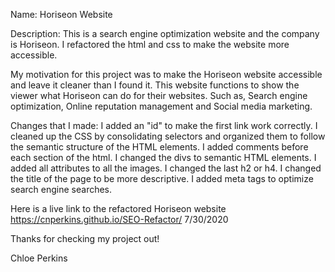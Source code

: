 Name: Horiseon Website

Description: This is a search engine optimization website and the company is Horiseon. I refactored the html and css to make the website more accessible.

My motivation for this project was to make the Horiseon website accessible and leave it cleaner than I found it.
This website functions to show the viewer what Horiseon can do for their websites. Such as, Search engine optimization,
Online reputation management and Social media marketing.

Changes that I made:
I added an "id" to make the first link work correctly.
I cleaned up the CSS by consolidating selectors and organized them to follow the semantic structure of the HTML elements.
I added comments before each section of the html.
I changed the divs to semantic HTML elements.
I added all attributes to all the images.
I changed the last h2 or h4.
I changed the title of the page to be more descriptive.
I added meta tags to optimize search engine searches.

Here is a live link to the refactored Horiseon website https://cnperkins.github.io/SEO-Refactor/ 7/30/2020

Thanks for checking my project out!


Chloe Perkins